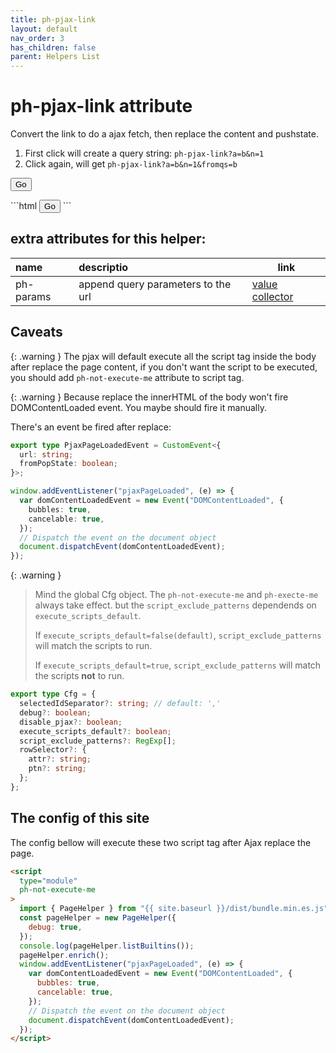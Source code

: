 ```yaml
---
title: ph-pjax-link
layout: default
nav_order: 3
has_children: false
parent: Helpers List
---
```


# ph-pjax-link attribute

Convert the link to do a ajax fetch, then replace the content and pushstate.

1. First click will create a query string: `ph-pjax-link?a=b&n=1`
2. Click again, will get `ph-pjax-link?a=b&n=1&fromqs=b`

<div class="code-example" markdown="1">
<code class="language-plaintext highlighter-rouge" x-data x-text="window.location.href" ></code>


<button type="button" 
  name="button"
  class="btn"
  ph-params="a::b,n::1,fromqs:a"
  ph-pjax-link="./">
  Go
  </button>
</div>
```html
<button
  type="button"
  ph-mask="2"
  class="btn btn-sm"
  ph-params="a::b,n::1,fromqs:a"
  ph-link="./"
>
  <span>Go</span>
</button>
```

## extra attributes for this helper:

| name      | descriptio                         | link                                                                         |
| :-------- | :--------------------------------- | ---------------------------------------------------------------------------- |
| ph-params | append query parameters to the url | <a href="{{site.baseurl}}/value-collector/" ph-pjax-link>value collector</a> |

## Caveats

{: .warning }
The pjax will default execute all the script tag inside the body after replace the page content, if you don't want the script to be executed, you should add `ph-not-execute-me` attribute to script tag.

{: .warning }
Because replace the innerHTML of the body won't fire DOMContentLoaded event. You maybe should fire it manually.

There's an event be fired after replace:

```typescript
export type PjaxPageLoadedEvent = CustomEvent<{
  url: string;
  fromPopState: boolean;
}>;

window.addEventListener("pjaxPageLoaded", (e) => {
  var domContentLoadedEvent = new Event("DOMContentLoaded", {
    bubbles: true,
    cancelable: true,
  });
  // Dispatch the event on the document object
  document.dispatchEvent(domContentLoadedEvent);
});
```

{: .warning }

> Mind the global Cfg object. The `ph-not-execute-me` and `ph-execte-me` always take effect. but the `script_exclude_patterns` dependends on `execute_scripts_default`.
>
> If `execute_scripts_default=false(default)`, `script_exclude_patterns` will match the scripts to run.
>
> If `execute_scripts_default=true`, `script_exclude_patterns` will match the scripts **not** to run.

```typescript
export type Cfg = {
  selectedIdSeparator?: string; // default: ','
  debug?: boolean;
  disable_pjax?: boolean;
  execute_scripts_default?: boolean;
  script_exclude_patterns?: RegExp[];
  rowSelector?: {
    attr?: string;
    ptn?: string;
  };
};
```

## The config of this site

The config bellow will execute these two script tag after Ajax replace the page.

```html
<script
  type="module"
  ph-not-execute-me
>
  import { PageHelper } from "{{ site.baseurl }}/dist/bundle.min.es.js";
  const pageHelper = new PageHelper({
    debug: true,
  });
  console.log(pageHelper.listBuiltins());
  pageHelper.enrich();
  window.addEventListener("pjaxPageLoaded", (e) => {
    var domContentLoadedEvent = new Event("DOMContentLoaded", {
      bubbles: true,
      cancelable: true,
    });
    // Dispatch the event on the document object
    document.dispatchEvent(domContentLoadedEvent);
  });
</script>
```
